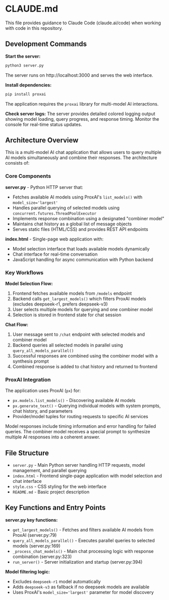 # CLAUDE.md

This file provides guidance to Claude Code (claude.ai/code) when working with code in this repository.

## Development Commands

**Start the server:**
```bash
python3 server.py
```
The server runs on http://localhost:3000 and serves the web interface.

**Install dependencies:**
```bash
pip install proxai
```
The application requires the `proxai` library for multi-model AI interactions.

**Check server logs:**
The server provides detailed colored logging output showing model loading, query progress, and response timing. Monitor the console for real-time status updates.

## Architecture Overview

This is a multi-model AI chat application that allows users to query multiple AI models simultaneously and combine their responses. The architecture consists of:

### Core Components

**server.py** - Python HTTP server that:
- Fetches available AI models using ProxAI's `list_models()` with `model_size='largest'`
- Handles parallel querying of selected models using `concurrent.futures.ThreadPoolExecutor`
- Implements response combination using a designated "combiner model" 
- Maintains chat history as a global list of message objects
- Serves static files (HTML/CSS) and provides REST API endpoints

**index.html** - Single-page web application with:
- Model selection interface that loads available models dynamically
- Chat interface for real-time conversation
- JavaScript handling for async communication with Python backend

### Key Workflows

**Model Selection Flow:**
1. Frontend fetches available models from `/models` endpoint
2. Backend calls `get_largest_models()` which filters ProxAI models (excludes deepseek-r1, prefers deepseek-v3)
3. User selects multiple models for querying and one combiner model
4. Selection is stored in frontend state for chat session

**Chat Flow:**
1. User message sent to `/chat` endpoint with selected models and combiner model
2. Backend queries all selected models in parallel using `query_all_models_parallel()`
3. Successful responses are combined using the combiner model with a synthesis prompt
4. Combined response is added to chat history and returned to frontend

### ProxAI Integration

The application uses ProxAI (`px`) for:
- `px.models.list_models()` - Discovering available AI models
- `px.generate_text()` - Querying individual models with system prompts, chat history, and parameters
- Provider/model tuples for routing requests to specific AI services

Model responses include timing information and error handling for failed queries. The combiner model receives a special prompt to synthesize multiple AI responses into a coherent answer.

## File Structure

- `server.py` - Main Python server handling HTTP requests, model management, and parallel querying
- `index.html` - Frontend single-page application with model selection and chat interface  
- `style.css` - CSS styling for the web interface
- `README.md` - Basic project description

## Key Functions and Entry Points

**server.py key functions:**
- `get_largest_models()` - Fetches and filters available AI models from ProxAI (server.py:79)
- `query_all_models_parallel()` - Executes parallel queries to selected models (server.py:169)
- `_process_chat_models()` - Main chat processing logic with response combination (server.py:323)
- `run_server()` - Server initialization and startup (server.py:394)

**Model filtering logic:**
- Excludes `deepseek-r1` model automatically
- Adds `deepseek-v3` as fallback if no deepseek models are available
- Uses ProxAI's `model_size='largest'` parameter for model discovery